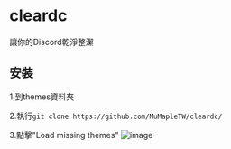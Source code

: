 # cleardc
讓你的Discord乾淨整潔


## 安裝
1.到themes資料夾

2.執行`git clone https://github.com/MuMapleTW/cleardc/`

3.點擊"Load missing themes"
![image](https://user-images.githubusercontent.com/96234201/166904310-6433ba18-5ad0-4a36-b5dc-9fb2c63f2c05.png)
